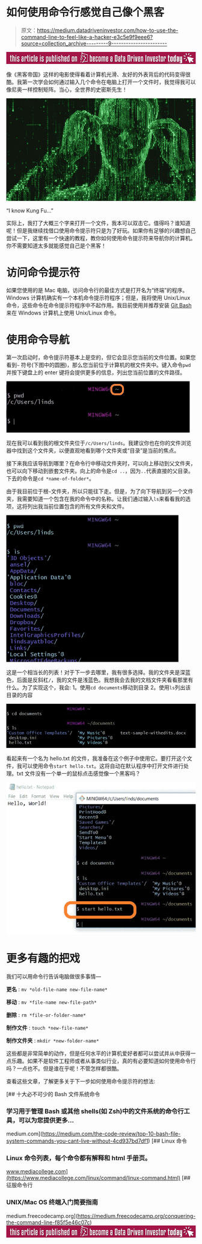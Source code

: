 # 如何使用命令行感觉自己像个黑客

> 原文：<https://medium.datadriveninvestor.com/how-to-use-the-command-line-to-feel-like-a-hacker-e3c5e9f9eee6?source=collection_archive---------9----------------------->

[![](img/9d9e0d92fe40fe698894e72b21776a53.png)](http://www.track.datadriveninvestor.com/BecomeDDItealI1)

像《黑客帝国》这样的电影使得看着计算机光滑、友好的外表背后的代码变得很酷。我第一次学会如何通过输入几个命令在电脑上打开一个文件时，我觉得我可以像尼奥一样控制矩阵。当心，全世界的史密斯先生！

![](img/bbc0b20b88c94ac7183efdfb294483fd.png)

“I know Kung Fu…”

实际上，我打了大概三个字来打开一个文件，我本可以双击它。值得吗？谁知道呢！但是我继续找借口使用命令提示符只是为了好玩。如果你有足够的兴趣想自己尝试一下，这里有一个快速的教程，教你如何使用命令提示符来导航你的计算机。你不需要知道太多就能感觉自己是个黑客！

# 访问命令提示符

如果您使用的是 Mac 电脑，访问命令行的最佳方式是打开名为“终端”的程序。Windows 计算机确实有一个本机命令提示符程序；但是，我将使用 Unix/Linux 命令，这些命令在命令提示符程序中不起作用。我目前使用并推荐安装 [Git Bash](https://medium.com/@srimoyeebhattacharyya/getting-started-with-git-bash-6dc73a4c8bc2) 来在 Windows 计算机上使用 Unix/Linux 命令。

# 使用命令导航

第一次启动时，命令提示符基本上是空的，但它会显示您当前的文件位置。如果您看到`~` 符号(下图中的圆圈)，那么您当前位于计算机的根文件夹中。键入命令`pwd`并按下键盘上的 enter 键将会提供更多的信息，列出您当前位置的文件路径。

![](img/1278941de28e38a3ed44b8e9192e221c.png)

现在我可以看到我的根文件夹位于`/c/Users/linds`。我建议你也在你的文件浏览器中找到这个文件夹，以便直观地看到哪个文件夹或“目录”是当前的焦点。

接下来我应该导航到哪里？在命令行中移动文件夹时，可以向上移动到父文件夹，也可以向下移动到嵌套文件夹。向上的命令是`cd ..`，因为`..`代表直接的父目录。下去的命令是`cd *name-of-folder*`。

由于我目前位于根`~`文件夹，所以只能往下走。但是，为了向下导航到另一个文件夹，我需要知道一个包含在我的命令中的名称。让我们通过输入`ls`来看看我的选项，这将列出我当前位置包含的所有文件夹和文件。

![](img/f67112a845c7af7b4fafbf9f3cbcc48f.png)

这是一个相当长的列表！对于下一步去哪里，我有很多选择。我的文件夹是深蓝色，后面是反斜杠`/`，我的文件是浅蓝色。我想我会去我的文档文件夹看看那里有什么。为了实现这个，我会:
1。使用`cd documents`移动到目录
2。使用`ls`列出该目录的内容

![](img/007fd34fafdcbe6338c34d588f7a61a3.png)

看起来有一个名为 hello.txt 的文件，我准备在这个例子中使用它。要打开这个文件，我可以使用命令`start hello.txt`。这将自动在默认程序中打开文件进行处理。txt 文件没有一个单一的鼠标点击感觉像一个黑客吗？

![](img/3a180a42d1be03f14ee21f748b5f8c2b.png)

# 更多有趣的把戏

我们可以用命令行告诉电脑做很多事情—

**更名** : `mv *old-file-name new-file-name*`

**移动** : `mv *file-name new-file-path*`

**删除** : `rm *file-or-folder-name*`

**制作文件** : `touch *new-file-name*`

**制作文件夹** : `mkdir *new-folder-name*`

这些都是非常简单的动作，但是任何水平的计算机爱好者都可以尝试并从中获得一点乐趣。如果不是软件工程师或者从事类似行业，真的有必要知道如何使用命令行吗？一点也不。但是谁在乎呢！不管怎样都很酷。

查看这些文章，了解更多关于下一步如何使用命令提示符的想法:

[](https://medium.com/the-code-review/top-10-bash-file-system-commands-you-cant-live-without-4cd937bd7df1) [## 十大必不可少的 Bash 文件系统命令

### 学习用于管理 Bash 或其他 shells(如 Zsh)中的文件系统的命令行工具，可以为您提供更多…

medium.com](https://medium.com/the-code-review/top-10-bash-file-system-commands-you-cant-live-without-4cd937bd7df1) [](https://www.mediacollege.com/linux/command/linux-command.html) [## Linux 命令

### Linux 命令列表，每个命令都有解释和 html 手册页。

www.mediacollege.com](https://www.mediacollege.com/linux/command/linux-command.html) [](https://medium.freecodecamp.org/conquering-the-command-line-f85f5e46c07c) [## 征服命令行

### UNIX/Mac OS 终端入门简要指南

medium.freecodecamp.org](https://medium.freecodecamp.org/conquering-the-command-line-f85f5e46c07c) [![](img/56e01f967db35fb02d5ce049f5aea78a.png)](http://www.track.datadriveninvestor.com/BecomeDDI1B)